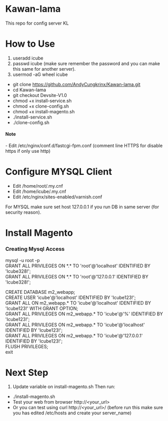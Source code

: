 # Kawan-lama
This repo for config server KL

# How to Use
1. useradd icube
2. passwd icube (make sure remember the password and you can make this same for another server).
3. usermod -aG wheel icube

 - git clone https://github.com/AndyCungkrinx/Kawan-lama.git
 - cd Kawan-lama
 - git checkout Devsite-V1.0
 - chmod +x install-service.sh
 - chmod +x clone-config.sh
 - chmod +x install-magento.sh
 - ./install-service.sh
 - ./clone-config.sh
 
 <h4>Note</h4>
 - Edit /etc/nginx/conf.d/fastcgi-fpm.conf (comment line HTTPS for disable https if only use http)

# Configure MYSQL Client
- Edit /home/root/.my.cnf
- Edit /home/icube/.my.cnf
- Edit /etc/nginx/sites-enabled/varnish.conf

For MYSQL make sure set host 127.0.0.1 if you run DB in same server (for security reason).

# Install Magento
<h3>Creating Mysql Access </h3>
mysql -u root -p <br>
GRANT ALL PRIVILEGES ON *.* TO 'root'@'localhost' IDENTIFIED BY 'Icube328!';<br>
GRANT ALL PRIVILEGES ON *.* TO 'root'@'127.0.0.1' IDENTIFIED BY 'Icube328!';<br>

CREATE DATABASE m2_webapp;<br>
CREATE USER 'icube'@'localhost' IDENTIFIED BY 'Icube123!';<br>
GRANT ALL ON m2_webapp.* TO 'icube'@'localhost' IDENTIFIED BY 'Icube123!' WITH GRANT OPTION;<br>
GRANT ALL PRIVILEGES ON m2_webapp.* TO 'icube'@'%' IDENTIFIED BY 'Icube123!';<br>
GRANT ALL PRIVILEGES ON m2_webapp.* TO 'icube'@'localhost' IDENTIFIED BY 'Icube123!';<br>
GRANT ALL PRIVILEGES ON m2_webapp.* TO 'icube'@'127.0.0.1' IDENTIFIED BY 'Icube123!';<br>
FLUSH PRIVILEGES;<br>
exit<br>

# Next Step
1. Update variable on install-magento.sh
Then run:
 - ./install-magento.sh
 - Test your web from browser http://<your_url>
 - Or you can test using curl http://<your_url>/ (before run this make sure you has edited /etc/hosts and create your server_name)
  
